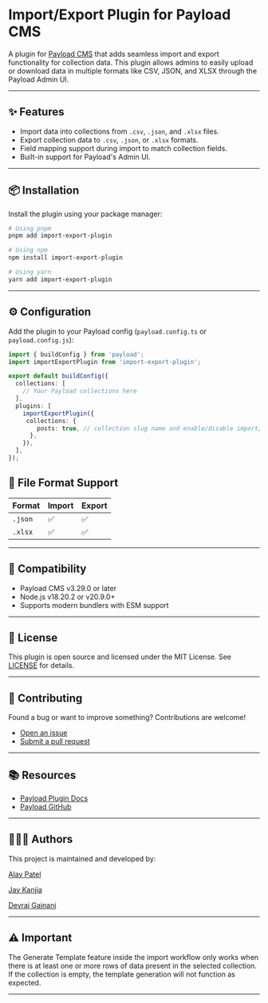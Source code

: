 # Import/Export Plugin for Payload CMS

A plugin for [Payload CMS](https://payloadcms.com) that adds seamless import and export functionality for collection data. This plugin allows admins to easily upload or download data in multiple formats like CSV, JSON, and XLSX through the Payload Admin UI.

---

## ✨ Features

- Import data into collections from `.csv`, `.json`, and `.xlsx` files.
- Export collection data to `.csv`, `.json`, or `.xlsx` formats.
- Field mapping support during import to match collection fields.
- Built-in support for Payload's Admin UI.

---

## 📦 Installation

Install the plugin using your package manager:

```bash
# Using pnpm
pnpm add import-export-plugin

# Using npm
npm install import-export-plugin

# Using yarn
yarn add import-export-plugin
```

---

## ⚙️ Configuration

Add the plugin to your Payload config (`payload.config.ts` or `payload.config.js`):

```ts
import { buildConfig } from 'payload';
import importExportPlugin from 'import-export-plugin';

export default buildConfig({
  collections: [
    // Your Payload collections here
  ],
  plugins: [
    importExportPlugin({
     collections: {
        posts: true, // collection slug name and enable/disable import/export functionality
      },
    }),
  ],
});
```

## 📁 File Format Support

| Format | Import | Export |
|--------|--------|--------|
| `.json`| ✅     | ✅     |
| `.xlsx`| ✅     | ✅     |

---

## 🧩 Compatibility

- Payload CMS v3.29.0 or later
- Node.js v18.20.2 or v20.9.0+
- Supports modern bundlers with ESM support

---

## 📄 License

This plugin is open source and licensed under the MIT License. See [LICENSE](./LICENSE) for details.

---

## 🤝 Contributing

Found a bug or want to improve something? Contributions are welcome!

- [Open an issue](https://github.com/AP1493/payload-import-export-plugin)
- [Submit a pull request](https://github.com/AP1493/payload-import-export-plugin/pulls)

---

## 📚 Resources

- [Payload Plugin Docs](https://payloadcms.com/docs/plugins/overview)
- [Payload GitHub](https://github.com/payloadcms/payload)

---

## 🧑‍🤝‍🧑 Authors
This project is maintained and developed by:

[Alay Patel](https://github.com/AP1493/)

[Jay Kanjia](https://github.com/jaykanjia)

[Devraj Gajnani](https://github.com/devraj-O7)

---

## ⚠️ Important
The Generate Template feature inside the import workflow only works when there is at least one or more rows of data present in the selected collection.
If the collection is empty, the template generation will not function as expected.

---

